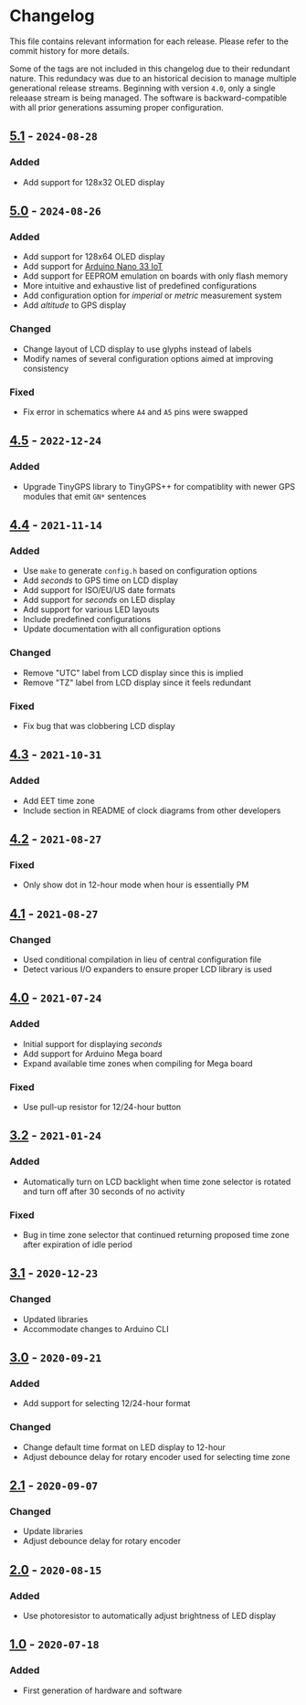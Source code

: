 # Changelog

This file contains relevant information for each release. Please refer to the commit history for more details.

Some of the tags are not included in this changelog due to their redundant nature. This redundacy was due to an historical decision to manage multiple generational release streams. Beginning with version `4.0`, only a single releaase stream is being managed. The software is backward-compatible with all prior generations assuming proper configuration.

## [5.1](https://github.com/davidledwards/gps-clock/tree/5.1) - `2024-08-28`

### Added

- Add support for 128x32 OLED display

## [5.0](https://github.com/davidledwards/gps-clock/tree/5.0) - `2024-08-26`

### Added

- Add support for 128x64 OLED display
- Add support for [Arduino Nano 33 IoT](https://docs.arduino.cc/hardware/nano-33-iot/)
- Add support for EEPROM emulation on boards with only flash memory
- More intuitive and exhaustive list of predefined configurations
- Add configuration option for _imperial_ or _metric_ measurement system
- Add _altitude_ to GPS display

### Changed

- Change layout of LCD display to use glyphs instead of labels
- Modify names of several configuration options aimed at improving consistency

### Fixed

- Fix error in schematics where `A4` and `A5` pins were swapped

## [4.5](https://github.com/davidledwards/gps-clock/tree/4.5) - `2022-12-24`

### Added

- Upgrade TinyGPS library to TinyGPS++ for compatiblity with newer GPS modules that emit `GN*` sentences

## [4.4](https://github.com/davidledwards/gps-clock/tree/4.4) - `2021-11-14`

### Added

- Use `make` to generate `config.h` based on configuration options
- Add _seconds_ to GPS time on LCD display
- Add support for ISO/EU/US date formats
- Add support for _seconds_ on LED display
- Add support for various LED layouts
- Include predefined configurations
- Update documentation with all configuration options

### Changed

- Remove "UTC" label from LCD display since this is implied
- Remove "TZ" label from LCD display since it feels redundant

### Fixed

- Fix bug that was clobbering LCD display

## [4.3](https://github.com/davidledwards/gps-clock/tree/4.3) - `2021-10-31`

### Added

- Add EET time zone
- Include section in README of clock diagrams from other developers

## [4.2](https://github.com/davidledwards/gps-clock/tree/4.2) - `2021-08-27`

### Fixed

- Only show dot in 12-hour mode when hour is essentially PM

## [4.1](https://github.com/davidledwards/gps-clock/tree/4.1) - `2021-08-27`

### Changed

- Used conditional compilation in lieu of central configuration file
- Detect various I/O expanders to ensure proper LCD library is used

## [4.0](https://github.com/davidledwards/gps-clock/tree/4.0) - `2021-07-24`

### Added

- Initial support for displaying _seconds_
- Add support for Arduino Mega board
- Expand available time zones when compiling for Mega board

### Fixed

- Use pull-up resistor for 12/24-hour button

## [3.2](https://github.com/davidledwards/gps-clock/tree/3.2) - `2021-01-24`

### Added

- Automatically turn on LCD backlight when time zone selector is rotated and turn off after 30 seconds of no activity

### Fixed

- Bug in time zone selector that continued returning proposed time zone after expiration of idle period

## [3.1](https://github.com/davidledwards/gps-clock/tree/3.1) - `2020-12-23`

### Changed

- Updated libraries
- Accommodate changes to Arduino CLI

## [3.0](https://github.com/davidledwards/gps-clock/tree/3.0) - `2020-09-21`

### Added

- Add support for selecting 12/24-hour format

### Changed

- Change default time format on LED display to 12-hour
- Adjust debounce delay for rotary encoder used for selecting time zone

## [2.1](https://github.com/davidledwards/gps-clock/tree/2.1) - `2020-09-07`

### Changed

- Update libraries
- Adjust debounce delay for rotary encoder

## [2.0](https://github.com/davidledwards/gps-clock/tree/2.0) - `2020-08-15`

### Added

- Use photoresistor to automatically adjust brightness of LED display

## [1.0](https://github.com/davidledwards/gps-clock/tree/1.0) - `2020-07-18`

### Added

- First generation of hardware and software
